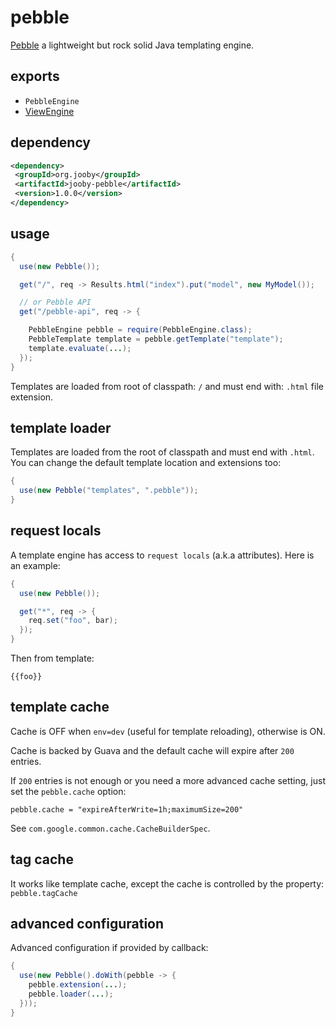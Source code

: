 # pebble

<a href="http://www.mitchellbosecke.com/pebble">Pebble</a> a lightweight but rock solid Java templating engine.

## exports

* ```PebbleEngine```
* [ViewEngine](/apidocs/org/jooby/View.Engine.html)

## dependency

```xml
<dependency>
 <groupId>org.jooby</groupId>
 <artifactId>jooby-pebble</artifactId>
 <version>1.0.0</version>
</dependency>
```

## usage

```java
{
  use(new Pebble());

  get("/", req -> Results.html("index").put("model", new MyModel());

  // or Pebble API
  get("/pebble-api", req -> {

    PebbleEngine pebble = require(PebbleEngine.class);
    PebbleTemplate template = pebble.getTemplate("template");
    template.evaluate(...);
  });
}
```

Templates are loaded from root of classpath: ```/``` and must end with: ```.html``` file extension.

## template loader

Templates are loaded from the root of classpath and must end with ```.html```. You can change the default template location and extensions too:

```java
{
  use(new Pebble("templates", ".pebble"));
}
```

## request locals

A template engine has access to ```request locals``` (a.k.a attributes). Here is an example:

```java
{
  use(new Pebble());

  get("*", req -> {
    req.set("foo", bar);
  });
}
```

Then from template:

```
{{foo}}
```

## template cache

Cache is OFF when ```env=dev``` (useful for template reloading), otherwise is ON.

Cache is backed by Guava and the default cache will expire after ```200``` entries.

If ```200``` entries is not enough or you need a more advanced cache setting, just set the ```pebble.cache``` option:

```
pebble.cache = "expireAfterWrite=1h;maximumSize=200"
```

See ```com.google.common.cache.CacheBuilderSpec```.

## tag cache

It works like template cache, except the cache is controlled by the property: ```pebble.tagCache```

## advanced configuration

Advanced configuration if provided by callback:

```java
{
  use(new Pebble().doWith(pebble -> {
    pebble.extension(...);
    pebble.loader(...);
  }));
}
```
